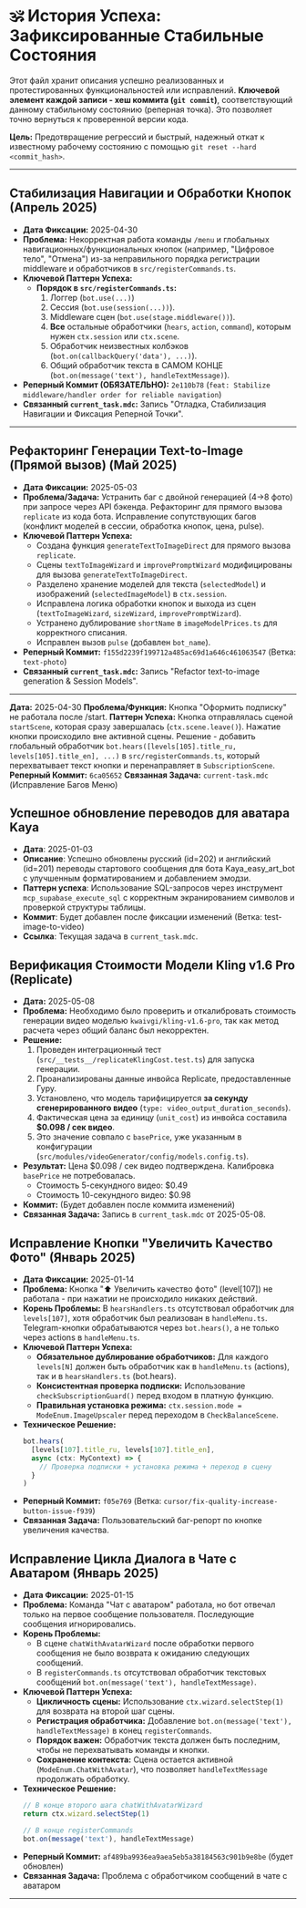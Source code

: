 # 🕉️ История Успеха: Зафиксированные Стабильные Состояния

Этот файл хранит описания успешно реализованных и протестированных функциональностей или исправлений. **Ключевой элемент каждой записи - хеш коммита (`git commit`)**, соответствующий данному стабильному состоянию (реперная точка). Это позволяет точно вернуться к проверенной версии кода.

**Цель:** Предотвращение регрессий и быстрый, надежный откат к известному рабочему состоянию с помощью `git reset --hard <commit_hash>`.

---

## Стабилизация Навигации и Обработки Кнопок (Апрель 2025)

*   **Дата Фиксации:** 2025-04-30
*   **Проблема:** Некорректная работа команды `/menu` и глобальных навигационных/функциональных кнопок (например, "Цифровое тело", "Отмена") из-за неправильного порядка регистрации middleware и обработчиков в `src/registerCommands.ts`.
*   **Ключевой Паттерн Успеха:**
    *   **Порядок в `src/registerCommands.ts`:**
        1.  Логгер (`bot.use(...)`)
        2.  Сессия (`bot.use(session(...))`).
        3.  Middleware сцен (`bot.use(stage.middleware())`).
        4.  **Все** остальные обработчики (`hears`, `action`, `command`), которым нужен `ctx.session` или `ctx.scene`.
        5.  Обработчик неизвестных колбэков (`bot.on(callbackQuery('data'), ...)`).
        6.  Общий обработчик текста в САМОМ КОНЦЕ (`bot.on(message('text'), handleTextMessage)`).
*   **Реперный Коммит (ОБЯЗАТЕЛЬНО):** `2e110b78` (`feat: Stabilize middleware/handler order for reliable navigation`)
*   **Связанный `current_task.mdc`:** Запись "Отладка, Стабилизация Навигации и Фиксация Реперной Точки".

---

## Рефакторинг Генерации Text-to-Image (Прямой вызов) (Май 2025)

*   **Дата Фиксации:** 2025-05-03
*   **Проблема/Задача:** Устранить баг с двойной генерацией (4->8 фото) при запросе через API бэкенда. Рефакторинг для прямого вызова `replicate` из кода бота. Исправление сопутствующих багов (конфликт моделей в сессии, обработка кнопок, цена, pulse).
*   **Ключевой Паттерн Успеха:**
    *   Создана функция `generateTextToImageDirect` для прямого вызова `replicate`.
    *   Сцены `textToImageWizard` и `improvePromptWizard` модифицированы для вызова `generateTextToImageDirect`.
    *   Разделено хранение моделей для текста (`selectedModel`) и изображений (`selectedImageModel`) в `ctx.session`.
    *   Исправлена логика обработки кнопок и выхода из сцен (`textToImageWizard`, `sizeWizard`, `improvePromptWizard`).
    *   Устранено дублирование `shortName` в `imageModelPrices.ts` для корректного списания.
    *   Исправлен вызов `pulse` (добавлен `bot_name`).
*   **Реперный Коммит:** `f155d2239f199712a485ac69d1a646c461063547` (Ветка: `text-photo`)
*   **Связанный `current_task.mdc`:** Запись "Refactor text-to-image generation & Session Models".

---

**Дата:** 2025-04-30
**Проблема/Функция:** Кнопка "Оформить подписку" не работала после /start.
**Паттерн Успеха:** Кнопка отправлялась сценой `startScene`, которая сразу завершалась (`ctx.scene.leave()`). Нажатие кнопки происходило вне активной сцены. Решение - добавить глобальный обработчик `bot.hears([levels[105].title_ru, levels[105].title_en], ...)` в `src/registerCommands.ts`, который перехватывает текст кнопки и перенаправляет в `SubscriptionScene`.
**Реперный Коммит:** `6ca05652`
**Связанная Задача:** `current-task.mdc` (Исправление Багов Меню)

## Успешное обновление переводов для аватара Kaya
- **Дата**: 2025-01-03
- **Описание**: Успешно обновлены русский (id=202) и английский (id=201) переводы стартового сообщения для бота Kaya_easy_art_bot с улучшенным форматированием и добавлением эмодзи.
- **Паттерн успеха**: Использование SQL-запросов через инструмент `mcp_supabase_execute_sql` с корректным экранированием символов и проверкой структуры таблицы.
- **Коммит**: Будет добавлен после фиксации изменений (Ветка: test-image-to-video)
- **Ссылка**: Текущая задача в `current_task.mdc`.

## Верификация Стоимости Модели Kling v1.6 Pro (Replicate)

*   **Дата:** 2025-05-08
*   **Проблема:** Необходимо было проверить и откалибровать стоимость генерации видео моделью `kwaivgi/kling-v1.6-pro`, так как метод расчета через общий баланс был некорректен.
*   **Решение:**
    1.  Проведен интеграционный тест (`src/__tests__/replicateKlingCost.test.ts`) для запуска генерации.
    2.  Проанализированы данные инвойса Replicate, предоставленные Гуру.
    3.  Установлено, что модель тарифицируется **за секунду сгенерированного видео** (`type: video_output_duration_seconds`).
    4.  Фактическая цена за единицу (`unit_cost`) из инвойса составила **$0.098 / сек видео**.
    5.  Это значение совпало с `basePrice`, уже указанным в конфигурации (`src/modules/videoGenerator/config/models.config.ts`).
*   **Результат:** Цена $0.098 / сек видео подтверждена. Калибровка `basePrice` не потребовалась.
    *   Стоимость 5-секундного видео: $0.49
    *   Стоимость 10-секундного видео: $0.98
*   **Коммит:** (Будет добавлен после коммита изменений)
*   **Связанная Задача:** Запись в `current_task.mdc` от 2025-05-08.

## Исправление Кнопки "Увеличить Качество Фото" (Январь 2025)

*   **Дата Фиксации:** 2025-01-14
*   **Проблема:** Кнопка "⬆️ Увеличить качество фото" (level[107]) не работала - при нажатии не происходило никаких действий.
*   **Корень Проблемы:** В `hearsHandlers.ts` отсутствовал обработчик для `levels[107]`, хотя обработчик был реализован в `handleMenu.ts`. Telegram-кнопки обрабатываются через `bot.hears()`, а не только через actions в `handleMenu.ts`.
*   **Ключевой Паттерн Успеха:**
    *   **Обязательное дублирование обработчиков:** Для каждого `levels[N]` должен быть обработчик как в `handleMenu.ts` (actions), так и в `hearsHandlers.ts` (bot.hears).
    *   **Консистентная проверка подписки:** Использование `checkSubscriptionGuard()` перед входом в платную функцию.
    *   **Правильная установка режима:** `ctx.session.mode = ModeEnum.ImageUpscaler` перед переходом в `CheckBalanceScene`.
*   **Техническое Решение:**
    ```typescript
    bot.hears(
      [levels[107].title_ru, levels[107].title_en],
      async (ctx: MyContext) => {
        // Проверка подписки + установка режима + переход в сцену
      }
    )
    ```
*   **Реперный Коммит:** `f05e769` (Ветка: `cursor/fix-quality-increase-button-issue-f939`)
*   **Связанная Задача:** Пользовательский баг-репорт по кнопке увеличения качества.

## Исправление Цикла Диалога в Чате с Аватаром (Январь 2025)

*   **Дата Фиксации:** 2025-01-15
*   **Проблема:** Команда "Чат с аватаром" работала, но бот отвечал только на первое сообщение пользователя. Последующие сообщения игнорировались.
*   **Корень Проблемы:** 
    *   В сцене `chatWithAvatarWizard` после обработки первого сообщения не было возврата к ожиданию следующих сообщений.
    *   В `registerCommands.ts` отсутствовал обработчик текстовых сообщений `bot.on(message('text'), handleTextMessage)`.
*   **Ключевой Паттерн Успеха:**
    *   **Цикличность сцены:** Использование `ctx.wizard.selectStep(1)` для возврата на второй шаг сцены.
    *   **Регистрация обработчика:** Добавление `bot.on(message('text'), handleTextMessage)` в конец `registerCommands`.
    *   **Порядок важен:** Обработчик текста должен быть последним, чтобы не перехватывать команды и кнопки.
    *   **Сохранение контекста:** Сцена остается активной (`ModeEnum.ChatWithAvatar`), что позволяет `handleTextMessage` продолжать обработку.
*   **Техническое Решение:**
    ```typescript
    // В конце второго шага chatWithAvatarWizard
    return ctx.wizard.selectStep(1)
    
    // В конце registerCommands
    bot.on(message('text'), handleTextMessage)
    ```
*   **Реперный Коммит:** `af489ba9936ea9aea5eb5a38184563c901b9e8be` (будет обновлен)
*   **Связанная Задача:** Проблема с обработчиком сообщений в чате с аватаром

--- 